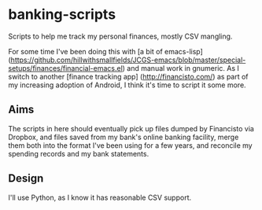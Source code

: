 banking-scripts
===============

Scripts to help me track my personal finances, mostly CSV mangling.

For some time I've been doing this with [a bit of emacs-lisp]
(https://github.com/hillwithsmallfields/JCGS-emacs/blob/master/special-setups/finances/financial-emacs.el)
and manual work in gnumeric.  As I switch to another [finance tracking
app] (http://financisto.com/) as part of my increasing adoption of
Android, I think it's time to script it some more.

Aims
----

The scripts in here should eventually pick up files dumped by
Financisto via Dropbox, and files saved from my bank's online banking
facility, merge them both into the format I've been using for a few
years, and reconcile my spending records and my bank statements.

Design
------

I'll use Python, as I know it has reasonable CSV support.
